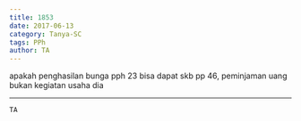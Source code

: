 ```yaml
---
title: 1853
date: 2017-06-13
category: Tanya-SC
tags: PPh
author: TA
---
```


apakah penghasilan bunga pph 23 bisa dapat skb pp 46, peminjaman uang bukan kegiatan usaha dia

---



`TA`
